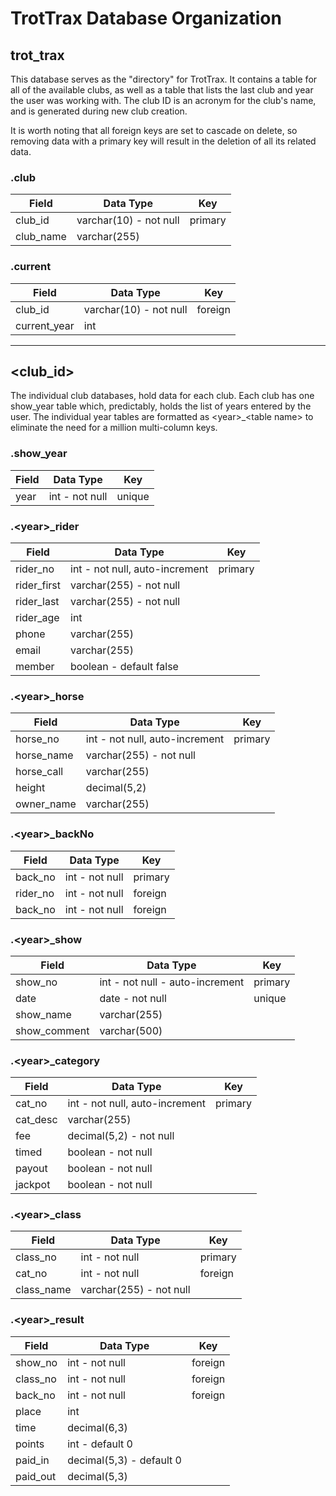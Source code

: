 # TrotTrax Database Organization

## trot_trax

This database serves as the "directory" for TrotTrax. It contains a table for all of the available clubs, as well as a table that lists the last club and year the user was working with. The club ID is an acronym for the club's name, and is generated during new club creation.

It is worth noting that all foreign keys are set to cascade on delete, so removing data with a primary key will result in the deletion of all its related data.

### .club
| Field | Data Type | Key |
| ----- | --------- | --- |
| club\_id | varchar(10) - not null | primary |
| club\_name | varchar(255) | |

### .current
| Field  | Data Type | Key |
| ------ | --------- | --- |
| club_id | varchar(10) - not null | foreign |
| current_year | int | |

---

## \<club_id\>

The individual club databases, hold data for each club. Each club has one show\_year table which, predictably, holds the list of years entered by the user. The individual year tables are formatted as \<year\>_\<table name\> to eliminate the need for a million multi-column keys.

### .show_year
| Field | Data Type | Key |
| ----- | --------- | --- |
| year  | int - not null | unique |

### .\<year\>_rider
| Field | Data Type | Key |
| ----- | --------- | --- |
| rider_no | int - not null, auto-increment | primary |
| rider_first | varchar(255) - not null | |
| rider_last | varchar(255) - not null | |
| rider_age | int | |
| phone | varchar(255) | |
| email | varchar(255) | |
| member | boolean - default false | |

### .\<year\>_horse
| Field | Data Type | Key |
| ----- | --------- | --- |
| horse_no | int - not null, auto-increment | primary |
| horse_name | varchar(255) - not null | |
| horse_call | varchar(255) | |
| height | decimal(5,2) | |
| owner_name | varchar(255) | |

### .\<year\>_backNo
| Field | Data Type | Key |
| ----- | --------- | --- |
| back_no | int - not null | primary |
| rider_no | int - not null | foreign |
| back_no | int - not null | foreign |

### .\<year\>_show
| Field | Data Type | Key |
| ----- | --------- | --- |
| show_no | int - not null - auto-increment | primary |
| date | date - not null | unique |
| show_name | varchar(255) | |
| show_comment | varchar(500) | |

### .\<year\>_category
| Field | Data Type | Key |
| ----- | --------- | --- |
| cat_no | int - not null, auto-increment | primary |
| cat_desc | varchar(255) | |
| fee | decimal(5,2) - not null | |
| timed | boolean - not null | |
| payout | boolean - not null | |
| jackpot | boolean - not null | |

### .\<year\>_class
| Field | Data Type | Key |
| ----- | --------- | --- |
| class_no | int - not null | primary |
| cat_no | int - not null| foreign |
| class_name | varchar(255) - not null | |

### .\<year\>_result
| Field | Data Type | Key |
| ----- | --------- | --- |
| show_no | int - not null | foreign |
| class_no | int - not null | foreign |
| back_no | int - not null | foreign |
| place | int | |
| time | decimal(6,3) | |
| points | int - default 0 | |
| paid_in | decimal(5,3) - default 0 | |
| paid_out | decimal(5,3) | |
